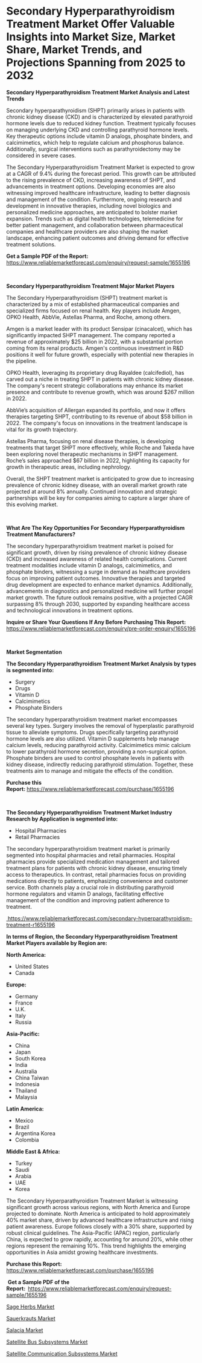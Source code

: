 <p><h1>Secondary Hyperparathyroidism Treatment Market Offer Valuable Insights into Market Size, Market Share, Market Trends, and Projections Spanning from 2025 to 2032</h1></p><p><strong>Secondary Hyperparathyroidism Treatment Market Analysis and Latest Trends</strong></p>
<p><p>Secondary hyperparathyroidism (SHPT) primarily arises in patients with chronic kidney disease (CKD) and is characterized by elevated parathyroid hormone levels due to reduced kidney function. Treatment typically focuses on managing underlying CKD and controlling parathyroid hormone levels. Key therapeutic options include vitamin D analogs, phosphate binders, and calcimimetics, which help to regulate calcium and phosphorus balance. Additionally, surgical interventions such as parathyroidectomy may be considered in severe cases.</p><p>The Secondary Hyperparathyroidism Treatment Market is expected to grow at a CAGR of 9.4% during the forecast period. This growth can be attributed to the rising prevalence of CKD, increasing awareness of SHPT, and advancements in treatment options. Developing economies are also witnessing improved healthcare infrastructure, leading to better diagnosis and management of the condition. Furthermore, ongoing research and development in innovative therapies, including novel biologics and personalized medicine approaches, are anticipated to bolster market expansion. Trends such as digital health technologies, telemedicine for better patient management, and collaboration between pharmaceutical companies and healthcare providers are also shaping the market landscape, enhancing patient outcomes and driving demand for effective treatment solutions.</p></p>
<p><strong>Get a Sample PDF of the Report:&nbsp;</strong> <a href="https://www.reliablemarketforecast.com/enquiry/request-sample/1655196?utm_campaign=1110&utm_medium=2&utm_source=Github&utm_content=ia&utm_term=07032025&utm_id=secondary-hyperparathyroidism-treatment">https://www.reliablemarketforecast.com/enquiry/request-sample/1655196</a></p>
<p>&nbsp;</p>
<p><strong>Secondary Hyperparathyroidism Treatment Major Market Players</strong></p>
<p><p>The Secondary Hyperparathyroidism (SHPT) treatment market is characterized by a mix of established pharmaceutical companies and specialized firms focused on renal health. Key players include Amgen, OPKO Health, AbbVie, Astellas Pharma, and Roche, among others.</p><p>Amgen is a market leader with its product Sensipar (cinacalcet), which has significantly impacted SHPT management. The company reported a revenue of approximately $25 billion in 2022, with a substantial portion coming from its renal products. Amgen's continuous investment in R&D positions it well for future growth, especially with potential new therapies in the pipeline.</p><p>OPKO Health, leveraging its proprietary drug Rayaldee (calcifediol), has carved out a niche in treating SHPT in patients with chronic kidney disease. The company's recent strategic collaborations may enhance its market presence and contribute to revenue growth, which was around $267 million in 2022.</p><p>AbbVie’s acquisition of Allergan expanded its portfolio, and now it offers therapies targeting SHPT, contributing to its revenue of about $58 billion in 2022. The company's focus on innovations in the treatment landscape is vital for its growth trajectory.</p><p>Astellas Pharma, focusing on renal disease therapies, is developing treatments that target SHPT more effectively, while Roche and Takeda have been exploring novel therapeutic mechanisms in SHPT management. Roche’s sales approached $67 billion in 2022, highlighting its capacity for growth in therapeutic areas, including nephrology.</p><p>Overall, the SHPT treatment market is anticipated to grow due to increasing prevalence of chronic kidney disease, with an overall market growth rate projected at around 8% annually. Continued innovation and strategic partnerships will be key for companies aiming to capture a larger share of this evolving market.</p></p>
<p>&nbsp;</p>
<p><strong>What Are The Key Opportunities For Secondary Hyperparathyroidism Treatment Manufacturers?</strong></p>
<p><p>The secondary hyperparathyroidism treatment market is poised for significant growth, driven by rising prevalence of chronic kidney disease (CKD) and increased awareness of related health complications. Current treatment modalities include vitamin D analogs, calcimimetics, and phosphate binders, witnessing a surge in demand as healthcare providers focus on improving patient outcomes. Innovative therapies and targeted drug development are expected to enhance market dynamics. Additionally, advancements in diagnostics and personalized medicine will further propel market growth. The future outlook remains positive, with a projected CAGR surpassing 8% through 2030, supported by expanding healthcare access and technological innovations in treatment options.</p></p>
<p><strong>Inquire or Share Your Questions If Any Before Purchasing This Report:</strong> <a href="https://www.reliablemarketforecast.com/enquiry/pre-order-enquiry/1655196?utm_campaign=1110&utm_medium=2&utm_source=Github&utm_content=ia&utm_term=07032025&utm_id=secondary-hyperparathyroidism-treatment">https://www.reliablemarketforecast.com/enquiry/pre-order-enquiry/1655196</a></p>
<p>&nbsp;</p>
<p><strong>Market Segmentation</strong></p>
<p><strong>The Secondary Hyperparathyroidism Treatment Market Analysis by types is segmented into:</strong></p>
<p><ul><li>Surgery</li><li>Drugs</li><li>Vitamin D</li><li>Calcimimetics</li><li>Phosphate Binders</li></ul></p>
<p><p>The secondary hyperparathyroidism treatment market encompasses several key types. Surgery involves the removal of hyperplastic parathyroid tissue to alleviate symptoms. Drugs specifically targeting parathyroid hormone levels are also utilized. Vitamin D supplements help manage calcium levels, reducing parathyroid activity. Calcimimetics mimic calcium to lower parathyroid hormone secretion, providing a non-surgical option. Phosphate binders are used to control phosphate levels in patients with kidney disease, indirectly reducing parathyroid stimulation. Together, these treatments aim to manage and mitigate the effects of the condition.</p></p>
<p><strong>Purchase this Report:&nbsp;</strong><a href="https://www.reliablemarketforecast.com/purchase/1655196?utm_campaign=1110&utm_medium=2&utm_source=Github&utm_content=ia&utm_term=07032025&utm_id=secondary-hyperparathyroidism-treatment">https://www.reliablemarketforecast.com/purchase/1655196</a></p>
<p>&nbsp;</p>
<p><strong>The Secondary Hyperparathyroidism Treatment Market Industry Research by Application is segmented into:</strong></p>
<p><ul><li>Hospital Pharmacies</li><li>Retail Pharmacies</li></ul></p>
<p><p>The secondary hyperparathyroidism treatment market is primarily segmented into hospital pharmacies and retail pharmacies. Hospital pharmacies provide specialized medication management and tailored treatment plans for patients with chronic kidney disease, ensuring timely access to therapeutics. In contrast, retail pharmacies focus on providing medications directly to patients, emphasizing convenience and customer service. Both channels play a crucial role in distributing parathyroid hormone regulators and vitamin D analogs, facilitating effective management of the condition and improving patient adherence to treatment.</p></p>
<p><a href="https://www.reliablemarketforecast.com/secondary-hyperparathyroidism-treatment-r1655196?utm_campaign=1110&utm_medium=2&utm_source=Github&utm_content=ia&utm_term=07032025&utm_id=secondary-hyperparathyroidism-treatment">&nbsp;https://www.reliablemarketforecast.com/secondary-hyperparathyroidism-treatment-r1655196</a></p>
<p><strong>In terms of Region, the Secondary Hyperparathyroidism Treatment Market Players available by Region are:</strong></p>
<p>
    <p> <strong> North America: </strong>
        <ul>
            <li>United States</li>
            <li>Canada</li>
        </ul>
        </p> 
    <p> <strong> Europe: </strong>
        <ul>
            <li>Germany</li>
            <li>France</li>
            <li>U.K.</li>
            <li>Italy</li>
            <li>Russia</li>
        </ul>
        </p> 
    <p> <strong> Asia-Pacific: </strong>
        <ul>
            <li>China</li>
            <li>Japan</li>
            <li>South Korea</li>
            <li>India</li>
            <li>Australia</li>
            <li>China Taiwan</li>
            <li>Indonesia</li>
            <li>Thailand</li>
            <li>Malaysia</li>
        </ul>
        </p> 
    <p> <strong> Latin America: </strong>
        <ul>
            <li>Mexico</li>
            <li>Brazil</li>
            <li>Argentina Korea</li>
            <li>Colombia</li>
        </ul>
        </p> 
    <p> <strong> Middle East & Africa: </strong>
        <ul>
            <li>Turkey</li>
            <li>Saudi</li>
            <li>Arabia</li>
            <li>UAE</li>
            <li>Korea</li>
        </ul>
    </p>
    </p>
<p><p>The Secondary Hyperparathyroidism Treatment Market is witnessing significant growth across various regions, with North America and Europe projected to dominate. North America is anticipated to hold approximately 40% market share, driven by advanced healthcare infrastructure and rising patient awareness. Europe follows closely with a 30% share, supported by robust clinical guidelines. The Asia-Pacific (APAC) region, particularly China, is expected to grow rapidly, accounting for around 20%, while other regions represent the remaining 10%. This trend highlights the emerging opportunities in Asia amidst growing healthcare investments.</p></p>
<p><strong>Purchase this Report: </strong><a href="https://www.reliablemarketforecast.com/purchase/1655196?utm_campaign=1110&utm_medium=2&utm_source=Github&utm_content=ia&utm_term=07032025&utm_id=secondary-hyperparathyroidism-treatment">https://www.reliablemarketforecast.com/purchase/1655196</a></p>
<p>&nbsp;<strong>Get a Sample PDF of the Report:&nbsp;&nbsp;</strong><a href="https://www.reliablemarketforecast.com/enquiry/request-sample/1655196?utm_campaign=1110&utm_medium=2&utm_source=Github&utm_content=ia&utm_term=07032025&utm_id=secondary-hyperparathyroidism-treatment">https://www.reliablemarketforecast.com/enquiry/request-sample/1655196</a></p>
<p><strong></strong></p>
<p><p><a href="https://github.com/alekitanis/Market-Research-Report-List-1/blob/main/sage-herbs-market.md?utm_campaign=1110&utm_medium=2&utm_source=Github&utm_content=ia&utm_term=07032025&utm_id=secondary-hyperparathyroidism-treatment">Sage Herbs Market</a></p><p><a href="https://github.com/bibzmuiko/Market-Research-Report-List-1/blob/main/sauerkrauts-market.md?utm_campaign=1110&utm_medium=2&utm_source=Github&utm_content=ia&utm_term=07032025&utm_id=secondary-hyperparathyroidism-treatment">Sauerkrauts Market</a></p><p><a href="https://github.com/vaeilabin/Market-Research-Report-List-1/blob/main/salacia-market.md?utm_campaign=1110&utm_medium=2&utm_source=Github&utm_content=ia&utm_term=07032025&utm_id=secondary-hyperparathyroidism-treatment">Salacia Market</a></p><p><a href="https://github.com/kumadenthela/Market-Research-Report-List-1/blob/main/satellite-bus-subsystems-market.md?utm_campaign=1110&utm_medium=2&utm_source=Github&utm_content=ia&utm_term=07032025&utm_id=secondary-hyperparathyroidism-treatment">Satellite Bus Subsystems Market</a></p><p><a href="https://github.com/ikokwuihepa/Market-Research-Report-List-1/blob/main/satellite-communication-subsystems-market.md?utm_campaign=1110&utm_medium=2&utm_source=Github&utm_content=ia&utm_term=07032025&utm_id=secondary-hyperparathyroidism-treatment">Satellite Communication Subsystems Market</a></p></p>